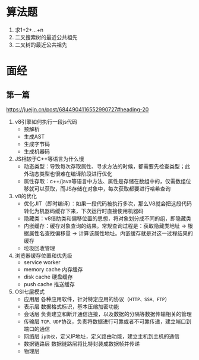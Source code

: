 # 算法题
1. 求1+2+…+n
2. 二叉搜索树的最近公共祖先
3. 二叉树的最近公共祖先
# 面经
## 第一篇
https://juejin.cn/post/6844904116552990727#heading-20
1. v8引擎如何执行一段js代码
    - 预解析
    - 生成AST
    - 生成字节码
    - 生成机器码
2. JS相较于C++等语言为什么慢
    - 动态类型：导致每次存取属性、寻求方法的时候，都需要先检查类型；此外动态类型也很难在编译阶段进行优化
    - 属性存取：c++/java等语言中方法、属性是存储在数组中的，仅需数组位移就可以获取，而JS存储在对象中，每次获取都要进行哈希查询
3. v8的优化
    - 优化JIT（即时编译）：如果一段代码被执行多次，那么V8就会把这段代码转化为机器码缓存下来，下次运行时直接使用机器码
    - 隐藏类：v8借助类和偏移位置的思想，将对象划分成不同的组，即隐藏类
    - 内嵌缓存：缓存对象查询的结果。常规查询过程是：获取隐藏类地址 -> 根据属性名查找偏移量 -> 计算该属性地址。内嵌缓存就是对这一过程结果的缓存
    - 垃圾回收管理
4. 浏览器缓存位置和优先级
    - service worker
    - memory cache 内存缓存
    - disk cache 硬盘缓存
    - push cache 推送缓存
5. OSI七层模式
    - 应用层    各种应用软件，针对特定应用的协议（`HTTP、SSH、FTP`）
    - 表示层    数据格式标识，基本压缩加密功能
    - 会话层    负责建立和断开通信连接，以及数据的分隔等数据传输相关的管理
    - 传输层    `TCP、UDP`协议，负责将数据进行可靠或者不可靠传递，建立端口到端口的通信
    - 网络层    `ip协议`，定义IP地址，定义路由功能，建立主机到主机的通信
    - 数据链路层    	数据链路层将比特封装成数据帧并传递
    - 物理层